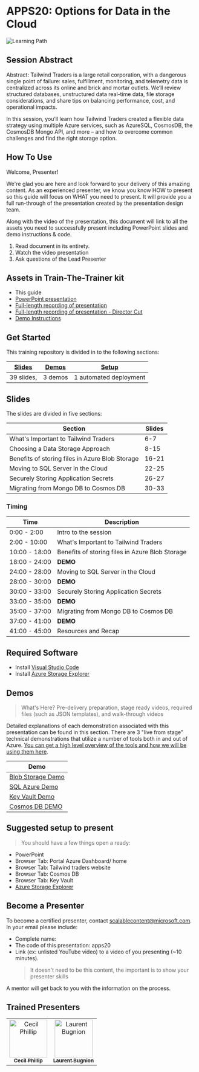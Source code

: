 # APPS20: Options for Data in the Cloud

![Learning Path](https://img.shields.io/badge/Learning%20Path-APPS-fe5e00?logo=microsoft)

## Session Abstract

Abstract: Tailwind Traders is a large retail corporation, with a dangerous single point of failure: sales, fulfillment, monitoring, and telemetry data is centralized across its online and brick and mortar outlets. We’ll review structured databases, unstructured data real-time data, file storage considerations, and share tips on balancing performance, cost, and operational impacts.

In this session, you’ll learn how Tailwind Traders created a flexible data strategy using multiple Azure services, such as AzureSQL, CosmosDB, the CosmosDB Mongo API, and more – and how to overcome common challenges and find the right storage option.

## How To Use

Welcome, Presenter!

We're glad you are here and look forward to your delivery of this amazing content. As an experienced presenter, we know you know HOW to present so this guide will focus on WHAT you need to present. It will provide you a full run-through of the presentation created by the presentation design team.

Along with the video of the presentation, this document will link to all the assets you need to successfully present including PowerPoint slides and demo instructions & code.

1.  Read document in its entirety.
2.  Watch the video presentation
3.  Ask questions of the Lead Presenter

## Assets in Train-The-Trainer kit

- This guide
- [PowerPoint presentation](https://globaleventcdn.blob.core.windows.net/assets/apps/apps20/APPS20_Options%20for%20Data%20in%20the%20Cloud_Oct23.pptx)
- [Full-length recording of presentation](https://globaleventcdn.blob.core.windows.net/assets/apps/apps20/apps20.mp4)
- [Full-length recording of presentation - Director Cut](https://myignite.techcommunity.microsoft.com/sessions/83005)
- [Demo Instructions](demos.md)

## Get Started

This training repository is divided in to the following sections:

| [Slides](#slides) | [Demos](demos.md) | [Setup](setup.md)      |
| ----------------- | ----------------- | ---------------------- |
| 39 slides,        | 3 demos           | 1 automated deployment |

## Slides

The slides are divided in five sections:

| Section                                         | Slides |
| ----------------------------------------------- | ------ |
| What's Important to Tailwind Traders            | 6-7    |
| Choosing a Data Storage Approach                | 8-15   |
| Benefits of storing files in Azure Blob Storage | 16-21  |
| Moving to SQL Server in the Cloud               | 22-25  |
| Securely Storing Application Secrets            | 26-27  |
| Migrating from Mongo DB to Cosmos DB            | 30-33  |

### Timing

| Time          | Description                                     |
| ------------- | ----------------------------------------------- |
| 0:00 - 2:00   | Intro to the session                            |
| 2:00 - 10:00  | What's Important to Tailwind Traders            |
| 10:00 - 18:00 | Benefits of storing files in Azure Blob Storage |
| 18:00 - 24:00 | **DEMO**                                        |
| 24:00 - 28:00 | Moving to SQL Server in the Cloud               |
| 28:00 - 30:00 | **DEMO**                                        |
| 30:00 - 33:00 | Securely Storing Application Secrets            |
| 33:00 - 35:00 | **DEMO**                                        |
| 35:00 - 37:00 | Migrating from Mongo DB to Cosmos DB            |
| 37:00 - 41:00 | **DEMO**                                        |
| 41:00 - 45:00 | Resources and Recap                             |

## Required Software

- Install [Visual Studio Code](https://code.visualstudio.com/)
- Install [Azure Storage Explorer](https://azure.microsoft.com/en-us/features/storage-explorer/)

## Demos

> What's Here? Pre-delivery preparation, stage ready videos, required files (such as JSON templates), and walk-through videos

Detailed explanations of each demonstration associated with this presentation can be found in this section. There are 3 "live from stage" technical demonstrations that utilize a number of tools both in and out of Azure. [You can get a high level overview of the tools and how we will be using them here](demos.md).

| Demo                                            |
| ----------------------------------------------- |
| [Blob Storage Demo](demos.md#blob-storage-demo) |
| [SQL Azure Demo](demos.md#SQL-Azure-Demo)       |
| [Key Vault Demo](demos.md#key-vault-Demo)       |
| [Cosmos DB DEMO](demos.md#cosmos-db-Demo)       |

## Suggested setup to present

> You should have a few things open a ready:

- PowerPoint
- Browser Tab: Portal Azure Dashboard/ home
- Browser Tab: Tailwind traders website
- Browser Tab: Cosmos DB
- Browser Tab: Key Vault
- [Azure Storage Explorer](https://azure.microsoft.com/en-us/features/storage-explorer)

## Become a Presenter

To become a certified presenter, contact [scalablecontent@microsoft.com](mailto:scalablecontent@microsoft.com). In your email please include:

- Complete name:
- The code of this presentation: apps20
- Link (ex: unlisted YouTube video) to a video of you presenting (~10 minutes).
  > It doesn't need to be this content, the important is to show your presenter skills

A mentor will get back to you with the information on the process.

## Trained Presenters

<!-- ALL-CONTRIBUTORS-LIST:START - Do not remove or modify this section -->

<table>
<tr>
    <td align="center"><a href="https://github.com/cecilphillip">
        <img src="https://avatars2.githubusercontent.com/u/350882?s=460&v=4" width="100px;" alt="Cecil Phillip"/><br />
        <sub><b>Cecil Phillip</b></sub></a><br />
    </td>
    <td align="center"><a href="https://github.com/lbugnion">
        <img src="https://avatars1.githubusercontent.com/u/4922457?s=400&v=4" width="100px;" alt="Laurent Bugnion"/><br />
        <sub><b>Laurent Bugnion</b></sub></a><br />
    </td>
</tr></table>

<!-- ALL-CONTRIBUTORS-LIST:END -->
